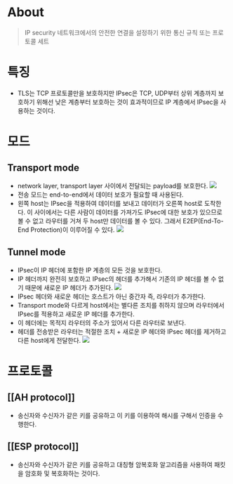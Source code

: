# About
> IP security
> 네트워크에서의 안전한 연결을 설정하기 위한 통신 규칙 또는 프로토콜 세트

# 특징
- TLS는 TCP 프로토콜만을 보호하지만 IPsec은 TCP, UDP부터 상위 계층까지 보호하기 위해선 낮은 계층부터 보호하는 것이 효과적이므로 IP 계층에서 IPsec을 사용하는 것이다.

# 모드
## Transport mode
- network layer, transport layer 사이에서 전달되는 payload를 보호한다.
![](https://blog.kakaocdn.net/dn/eMGuHW/btqFbBUnmK1/OeKLdM6nJuk5pOwOdcY2O1/img.png)
- 전송 모드는 end-to-end에서 데이터 보호가 필요할 때 사용된다.
- 왼쪽 host는 IPsec을 적용하여 데이터를 보내고 데이터가 오른쪽 host로 도착한다. 이 사이에서는 다른 사람이 데이터를 가져가도 IPsec에 대한 보호가 있으므로 볼 수 없고 라우터를 거쳐 두 host만 데이터를 볼 수 있다. 그래서 E2EP(End-To-End Protection)이 이루어질 수 있다.
![](https://blog.kakaocdn.net/dn/C0v2n/btqFaDlyhWS/wEEIQAQdQkVsswVu9GUk80/img.png)
## Tunnel mode
- IPsec이 IP 헤더에 포함한 IP 계층의 모든 것을 보호한다.
- IP 헤더까지 완전히 보호하고 IPsec의 헤더를 추가해서 기존의 IP 헤더를 볼 수 없기 때문에 새로운 IP 헤더가 추가된다.
![](https://blog.kakaocdn.net/dn/drY2z8/btqFaTnUijV/OfShxsAuzQzdco711BExE0/img.png)
- IPsec 헤더와 새로운 헤더는 호스트가 아닌 중간자 즉, 라우터가 추가한다.
- Transport mode와 다르게 host에서는 별다른 조치를 취하지 않으며 라우터에서 IPsec를 적용하고 새로운 IP 헤더를 추가한다.
- 이 헤더에는 목적지 라우터의 주소가 있어서 다른 라우터로 보낸다.
- 헤더를 전송받은 라우터는 적절한 조치 + 새로운 IP 헤더와 IPsec 헤더를 제거하고 다른 host에게 전달한다.
![](https://blog.kakaocdn.net/dn/dMSIHN/btqFaCNDnJG/kovdvinHZ0CZDt4w2EKsjK/img.png)

# 프로토콜
## [[AH protocol]]
- 송신자와 수신자가 같은 키를 공유하고 이 키를 이용하여 해시를 구해서 인증을 수행한다.
## [[ESP protocol]]
- 송신자와 수신자가 같은 키를 공유하고 대칭형 암복호화 알고리즘을 사용하여 패킷을 암호화 및 복호화하는 것이다.